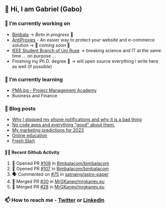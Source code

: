 ## 👋 Hi, I am Gabriel (Gabo)

### 🔭 I’m currently working on
- [Bimbala](https://bimbala.com/) -> *Beta in progress* 🚀
- [AntiProxies](https://antiproxies.com/) - An easier way to protect your website and e-commerce solution -> 🚀 *coming soon* 🚀
- [IEEE Student Branch of Uni Ruse](https://github.com/IEEE-Student-Branch-of-Uni-Ruse) -> breaking science and IT at the same time ... on purpose ...
- Finishing my Ph.D. degree 🤔 -> will open source everything I write here as well (if possible)

### 🌱 I’m currently learning
- [PMA.bg - Project Management Academy](https://pma.bg/)
- Business and Finance

### 📖 Blog posts
<!-- BLOG-POST-LIST:START -->
- [Why I stopped my phone notifications and why it is a bad thing](https://mrgkanev.eu/posts/why-i-stopped-my-phone-notifications/)
- [No code apps and everything &quot;good&quot; about them.](https://mrgkanev.eu/posts/no-code-apps-and-everything-good-about-them/)
- [My marketing predictions for 2023](https://mrgkanev.eu/posts/my-marketing-predictions-for-2023/)
- [Online education](https://mrgkanev.eu/posts/online-education/)
- [Fresh Start](https://mrgkanev.eu/posts/fresh-start/)
<!-- BLOG-POST-LIST:END -->

#### 🧑‍💻 Recent Github Activity

<!--START_SECTION:activity-->
1. 💪 Opened PR [#108](https://github.com/Bimbalacom/bimbalacom/pull/108) in [Bimbalacom/bimbalacom](https://github.com/Bimbalacom/bimbalacom)
2. 💪 Opened PR [#107](https://github.com/Bimbalacom/bimbalacom/pull/107) in [Bimbalacom/bimbalacom](https://github.com/Bimbalacom/bimbalacom)
3. 🗣 Commented on [#75](https://github.com/satnaing/astro-paper/issues/75) in [satnaing/astro-paper](https://github.com/satnaing/astro-paper)
4. 🎉 Merged PR [#30](https://github.com/MrGKanev/mrgkanev.eu/pull/30) in [MrGKanev/mrgkanev.eu](https://github.com/MrGKanev/mrgkanev.eu)
5. 🎉 Merged PR [#28](https://github.com/MrGKanev/mrgkanev.eu/pull/28) in [MrGKanev/mrgkanev.eu](https://github.com/MrGKanev/mrgkanev.eu)
<!--END_SECTION:activity-->


### 📫 How to reach me - [Twitter](https://twitter.com/mrgkanev) or [LinkedIn](https://www.linkedin.com/in/mrgkanev) 
